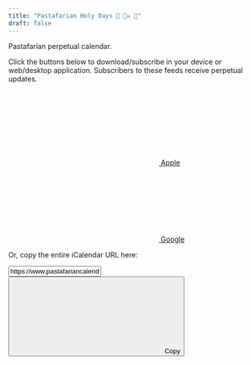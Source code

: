 ```yaml
---
title: "Pastafarian Holy Days 🙏 🏴‍☠️ 🍝"
draft: false
---
```


Pastafarian perpetual calendar.

Click the buttons below to download/subscribe in your device or
web/desktop application. Subscribers to these feeds receive perpetual updates.

<p>
<a class="btn btn-outline-primary btn-sm me-2 mb-2 download" title="Subscribe to Pastafarian Calendar for Apple iPhone, iPad, macOS" href="webcal://www.pastafariancalendar.com/feed.ics">
<svg class="icon icon-sm align-top"><use xlink:href="/sprite.svg#icon-appleinc"></use></svg> Apple</a>

<a class="btn btn-outline-primary btn-sm me-2 mb-2 download" title="Add Pastafarian Calendar to Google Calendar" href="https://www.google.com/calendar/render?cid=https%3A%2F%2Fwww.pastafariancalendar.com%2Ffeed.ics">
<svg class="icon icon-sm align-top"><use xlink:href="/sprite.svg#icon-google"></use></svg> Google</a>
</p>

Or, copy the entire iCalendar URL here:

<div class="input-group input-group-sm mb-3">
<input type="text" class="form-control" id="grabLink"
value="https://www.pastafariancalendar.com/feed.ics">
<button id="grabBtn" class="btn btn-secondary" data-clipboard-target="#grabLink">
<svg class="icon align-top"><use xlink:href="/sprite.svg#clippy"></use></svg>
Copy
</button>
</div>

<script src="https://cdn.jsdelivr.net/npm/clipboard@2.0.6/dist/clipboard.min.js"></script>
<script>
var clipboard = new ClipboardJS('#grabBtn', {});
var grabBtn = document.querySelector('#grabBtn');
var tooltipBtn=new bootstrap.Tooltip(grabBtn);
clipboard.on('success', function(e) {
  e.trigger.setAttribute('data-bs-original-title','Copied!');
  tooltipBtn.show();
  e.clearSelection();
});
clipboard.on('error', function(e) {
  var modifierKey=/mac/i.test(navigator.userAgent)?'\u2318':'Ctrl-';
  var fallbackMsg='Press '+modifierKey+'C to copy';
  e.trigger.setAttribute('data-bs-original-title',fallbackMsg);
  tooltipBtn.show();
});
</script>
